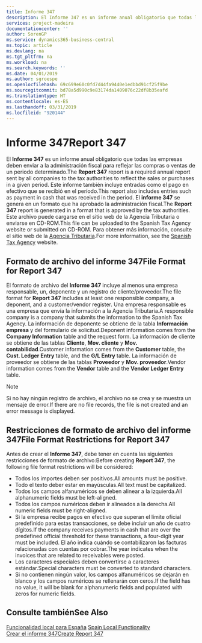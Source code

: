 ```yaml
---
title: Informe 347
description: El Informe 347 es un informe anual obligatorio que todas las empresas deben enviar a la administración fiscal para reflejar las compras o ventas de un periodo determinado. Este informe también incluye entradas como el pago en efectivo que se recibió en el período.
services: project-madeira
documentationcenter: ''
author: SorenGP
ms.service: dynamics365-business-central
ms.topic: article
ms.devlang: na
ms.tgt_pltfrm: na
ms.workload: na
ms.search.keywords: ''
ms.date: 04/01/2019
ms.author: sgroespe
ms.openlocfilehash: 69c699e60c0fd7d44fa9440e1edbbd91cf25f9be
ms.sourcegitcommit: bd78a5d990c9e83174da1409076c22df8b35eafd
ms.translationtype: HT
ms.contentlocale: es-ES
ms.lasthandoff: 03/31/2019
ms.locfileid: "920144"
---
```

# <a name="report-347"></a><span data-ttu-id="4839e-104">Informe 347</span><span class="sxs-lookup"><span data-stu-id="4839e-104">Report 347</span></span>
<span data-ttu-id="4839e-105">El **Informe 347** es un informe anual obligatorio que todas las empresas deben enviar a la administración fiscal para reflejar las compras o ventas de un periodo determinado.</span><span class="sxs-lookup"><span data-stu-id="4839e-105">The **Report 347** report is a required annual report sent by all companies to the tax authorities to reflect the sales or purchases in a given period.</span></span> <span data-ttu-id="4839e-106">Este informe también incluye entradas como el pago en efectivo que se recibió en el período.</span><span class="sxs-lookup"><span data-stu-id="4839e-106">This report also includes entries such as payment in cash that was received in the period.</span></span> <span data-ttu-id="4839e-107">El **informe 347** se genera en un formato que ha aprobado la administración fiscal.</span><span class="sxs-lookup"><span data-stu-id="4839e-107">The **Report 347** report is generated in a format that is approved by the tax authorities.</span></span> <span data-ttu-id="4839e-108">Este archivo puede cargarse en el sitio web de la Agencia Tributaria o enviarse en CD-ROM.</span><span class="sxs-lookup"><span data-stu-id="4839e-108">This file can be uploaded to the Spanish Tax Agency website or submitted on CD-ROM.</span></span> <span data-ttu-id="4839e-109">Para obtener más información, consulte el sitio web de la [Agencia Tributaria](https://www.agenciatributaria.es/AEAT.internet/en_gb/Inicio.shtml).</span><span class="sxs-lookup"><span data-stu-id="4839e-109">For more information, see the [Spanish Tax Agency](https://www.agenciatributaria.es/AEAT.internet/en_gb/Inicio.shtml) website.</span></span>  

## <a name="file-format-for-report-347"></a><span data-ttu-id="4839e-110">Formato de archivo del informe 347</span><span class="sxs-lookup"><span data-stu-id="4839e-110">File Format for Report 347</span></span>  
<span data-ttu-id="4839e-111">El formato de archivo del **Informe 347** incluye al menos una empresa responsable, un, deponente y un registro de cliente/proveedor.</span><span class="sxs-lookup"><span data-stu-id="4839e-111">The file format for **Report 347** includes at least one responsible company, a deponent, and a customer/vendor register.</span></span> <span data-ttu-id="4839e-112">Una empresa responsable es una empresa que envía la información a la Agencia Tributaria.</span><span class="sxs-lookup"><span data-stu-id="4839e-112">A responsible company is a company that submits the information to the Spanish Tax Agency.</span></span> <span data-ttu-id="4839e-113">La información de deponente se obtiene de la tabla **Información empresa** y del formulario de solicitud.</span><span class="sxs-lookup"><span data-stu-id="4839e-113">Deponent information comes from the **Company Information** table and the request form.</span></span> <span data-ttu-id="4839e-114">La información de cliente se obtiene de las tablas **Cliente**, **Mov. cliente** y **Mov. contabilidad**.</span><span class="sxs-lookup"><span data-stu-id="4839e-114">Customer information comes from the **Customer** table, the **Cust. Ledger Entry** table, and the **G/L Entry** table.</span></span> <span data-ttu-id="4839e-115">La información de proveedor se obtiene de las tablas **Proveedor** y **Mov. proveedor**.</span><span class="sxs-lookup"><span data-stu-id="4839e-115">Vendor information comes from the **Vendor** table and the **Vendor Ledger Entry** table.</span></span>  

> [!NOTE]  
>  <span data-ttu-id="4839e-116">Si no hay ningún registro de archivo, el archivo no se crea y se muestra un mensaje de error.</span><span class="sxs-lookup"><span data-stu-id="4839e-116">If there are no file records, the file is not created and an error message is displayed.</span></span>  

## <a name="file-format-restrictions-for-report-347"></a><span data-ttu-id="4839e-117">Restricciones de formato de archivo del informe 347</span><span class="sxs-lookup"><span data-stu-id="4839e-117">File Format Restrictions for Report 347</span></span>  
<span data-ttu-id="4839e-118">Antes de crear el **Informe 347**, debe tener en cuenta las siguientes restricciones de formato de archivo:</span><span class="sxs-lookup"><span data-stu-id="4839e-118">Before creating **Report 347**, the following file format restrictions will be considered:</span></span>  

- <span data-ttu-id="4839e-119">Todos los importes deben ser positivos.</span><span class="sxs-lookup"><span data-stu-id="4839e-119">All amounts must be positive.</span></span>  
- <span data-ttu-id="4839e-120">Todo el texto deber estar en mayúsculas.</span><span class="sxs-lookup"><span data-stu-id="4839e-120">All text must be capitalized.</span></span>  
- <span data-ttu-id="4839e-121">Todos los campos alfanuméricos se deben alinear a la izquierda.</span><span class="sxs-lookup"><span data-stu-id="4839e-121">All alphanumeric fields must be left-aligned.</span></span>  
- <span data-ttu-id="4839e-122">Todos los campos numéricos deben ir alineados a la derecha.</span><span class="sxs-lookup"><span data-stu-id="4839e-122">All numeric fields must be right-aligned.</span></span>  
- <span data-ttu-id="4839e-123">Si la empresa recibe pagos en efectivo que superan el límite oficial predefinido para estas transacciones, se debe incluir un año de cuatro dígitos.</span><span class="sxs-lookup"><span data-stu-id="4839e-123">If the company receives payments in cash that are over the predefined official threshold for these transactions, a four-digit year must be included.</span></span> <span data-ttu-id="4839e-124">El año indica cuándo se contabilizaron las facturas relacionadas con cuentas por cobrar.</span><span class="sxs-lookup"><span data-stu-id="4839e-124">The year indicates when the invoices that are related to receivables were posted.</span></span>  
- <span data-ttu-id="4839e-125">Los caracteres especiales deben convertirse a caracteres estándar.</span><span class="sxs-lookup"><span data-stu-id="4839e-125">Special characters must be converted to standard characters.</span></span>  
- <span data-ttu-id="4839e-126">Si no contienen ningún valor, los campos alfanuméricos se dejarán en blanco y los campos numéricos se rellenarán con ceros.</span><span class="sxs-lookup"><span data-stu-id="4839e-126">If the field has no value, it will be blank for alphanumeric fields and populated with zeros for numeric fields.</span></span>  

## <a name="see-also"></a><span data-ttu-id="4839e-127">Consulte también</span><span class="sxs-lookup"><span data-stu-id="4839e-127">See Also</span></span>  
 <span data-ttu-id="4839e-128">[Funcionalidad local para España](spain-local-functionality.md) </span><span class="sxs-lookup"><span data-stu-id="4839e-128">[Spain Local Functionality](spain-local-functionality.md) </span></span>  
 [<span data-ttu-id="4839e-129">Crear el informe 347</span><span class="sxs-lookup"><span data-stu-id="4839e-129">Create Report 347</span></span>](how-to-create-report-347.md)
